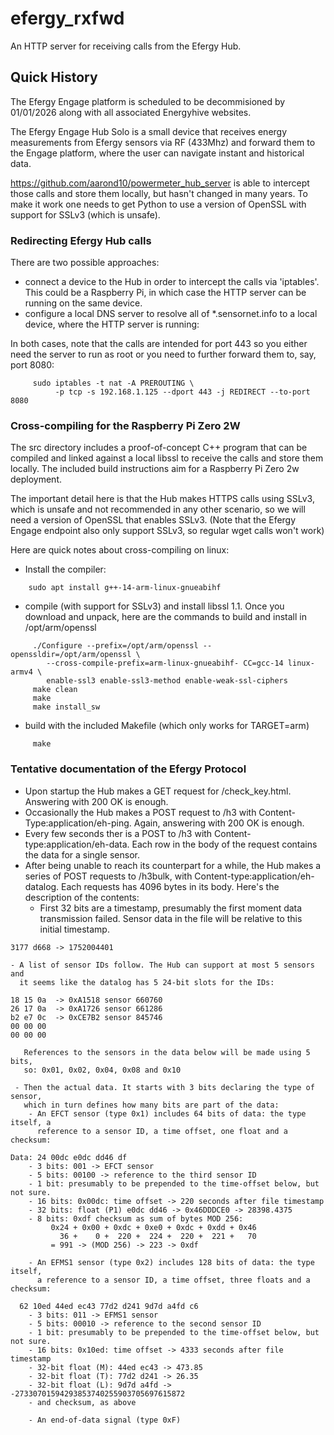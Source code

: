 # efergy_rxfwd

An HTTP server for receiving calls from the Efergy Hub.

## Quick History

The Efergy Engage platform is scheduled to be decommisioned by 01/01/2026 along
with all associated Energyhive websites.

The Efergy Engage Hub Solo is a small device that receives energy measurements
from Efergy sensors via RF (433Mhz) and forward them to the Engage platform,
where the user can navigate instant and historical data.

https://github.com/aarond10/powermeter_hub_server is able to intercept those
calls and store them locally, but hasn't changed in many years. To make it work
one needs to get Python to use a version of OpenSSL with support for SSLv3
(which is unsafe).

### Redirecting Efergy Hub calls

There are two possible approaches:

  - connect a device to the Hub in order to intercept the calls via 'iptables'.
    This could be a Raspberry Pi, in which case the HTTP server can be running
    on the same device.
  - configure a local DNS server to resolve all of \*.sensornet.info to a local
    device, where the HTTP server is running:

In both cases, note that the calls are intended for port 443 so you either need
the server to run as root or you need to further forward them to, say, port
8080:
```
     sudo iptables -t nat -A PREROUTING \
          -p tcp -s 192.168.1.125 --dport 443 -j REDIRECT --to-port 8080
```

### Cross-compiling for the Raspberry Pi Zero 2W

The src directory includes a proof-of-concept C++ program that can be compiled
and linked against a local libssl to receive the calls and store them locally.
The included build instructions aim for a Raspberry Pi Zero 2w deployment.

The important detail here is that the Hub makes HTTPS calls using SSLv3, which
is unsafe and not recommended in any other scenario, so we will need a version
of OpenSSL that enables SSLv3. (Note that the Efergy Engage endpoint also only
support SSLv3, so regular wget calls won't work)

Here are quick notes about cross-compiling on linux:
  - Install the compiler:
```
    sudo apt install g++-14-arm-linux-gnueabihf
```
  - compile (with support for SSLv3) and install libssl 1.1. Once you download
    and unpack, here are the commands to build and install in /opt/arm/openssl
```
     ./Configure --prefix=/opt/arm/openssl --openssldir=/opt/arm/openssl \
        --cross-compile-prefix=arm-linux-gnueabihf- CC=gcc-14 linux-armv4 \
        enable-ssl3 enable-ssl3-method enable-weak-ssl-ciphers
     make clean
     make
     make install_sw
```
   - build with the included Makefile (which only works for TARGET=arm)
```
     make
```

### Tentative documentation of the Efergy Protocol

- Upon startup the Hub makes a GET request for /check_key.html. Answering with
  200 OK is enough.
- Occasionally the Hub makes a POST request to /h3 with
  Content-Type:application/eh-ping. Again, answering with 200 OK is enough.
- Every few seconds ther is a POST to /h3 with Content-type:application/eh-data.
  Each row in the body of the request contains the data for a single sensor.
- After being unable to reach its counterpart for a while, the Hub makes a
  series of POST requests to /h3bulk, with Content-type:application/eh-datalog.
  Each requests has 4096 bytes in its body. Here's the description of the
  contents:
    - First 32 bits are a timestamp, presumably the first moment data
      transmission failed. Sensor data in the file will be relative to this
      initial timestamp.
```
3177 d668 -> 1752004401
```
    - A list of sensor IDs follow. The Hub can support at most 5 sensors and
      it seems like the datalog has 5 24-bit slots for the IDs:
```
18 15 0a  -> 0xA1518 sensor 660760
26 17 0a  -> 0xA1726 sensor 661286
b2 e7 0c  -> 0xCE7B2 sensor 845746
00 00 00
00 00 00
```
       References to the sensors in the data below will be made using 5 bits,
       so: 0x01, 0x02, 0x04, 0x08 and 0x10

     - Then the actual data. It starts with 3 bits declaring the type of sensor,
       which in turn defines how many bits are part of the data:
        - An EFCT sensor (type 0x1) includes 64 bits of data: the type itself, a
          reference to a sensor ID, a time offset, one float and a checksum:

```
Data: 24 00dc e0dc dd46 df
    - 3 bits: 001 -> EFCT sensor
    - 5 bits: 00100 -> reference to the third sensor ID
    - 1 bit: presumably to be prepended to the time-offset below, but not sure.
    - 16 bits: 0x00dc: time offset -> 220 seconds after file timestamp
    - 32 bits: float (P1) e0dc dd46 -> 0x46DDDCE0 -> 28398.4375
    - 8 bits: 0xdf checksum as sum of bytes MOD 256:
         0x24 + 0x00 + 0xdc + 0xe0 + 0xdc + 0xdd + 0x46
           36 +    0 +  220 +  224 +  220 +  221 +   70
         = 991 -> (MOD 256) -> 223 -> 0xdf
```

        - An EFMS1 sensor (type 0x2) includes 128 bits of data: the type itself,
          a reference to a sensor ID, a time offset, three floats and a checksum:

```
  62 10ed 44ed ec43 77d2 d241 9d7d a4fd c6
    - 3 bits: 011 -> EFMS1 sensor
    - 5 bits: 00010 -> reference to the second sensor ID
    - 1 bit: presumably to be prepended to the time-offset below, but not sure.
    - 16 bits: 0x10ed: time offset -> 4333 seconds after file timestamp
    - 32-bit float (M): 44ed ec43 -> 473.85
    - 32-bit float (T): 77d2 d241 -> 26.35
    - 32-bit float (L): 9d7d a4fd -> -27330701594293853740255903705697615872
    - and checksum, as above
```

        - An end-of-data signal (type 0xF)

